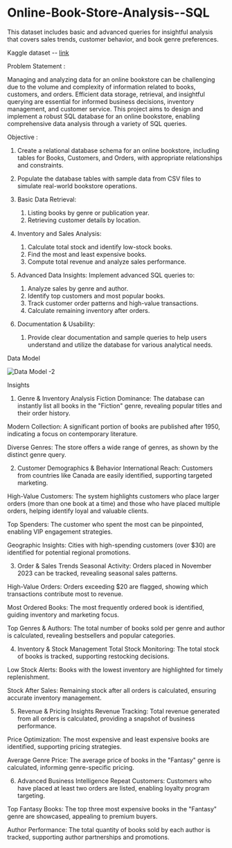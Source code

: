 # Online-Book-Store-Analysis--SQL

This dataset includes basic and advanced queries for insightful analysis that covers sales trends, customer behavior, and book genre preferences.

Kaggle dataset -- [link](https://www.kaggle.com/datasets/komal1111/online-bookstore-analysis?resource=download)

Problem Statement :

Managing and analyzing data for an online bookstore can be challenging due to the volume and complexity of information related to books, customers, and orders. Efficient data storage, retrieval, and insightful querying are essential for informed business decisions, inventory management, and customer service. This project aims to design and implement a robust SQL database for an online bookstore, enabling comprehensive data analysis through a variety of SQL queries.

Objective :

1. Create a relational database schema for an online bookstore, including tables for Books, Customers, and Orders, with appropriate relationships and constraints.

2. Populate the database tables with sample data from CSV files to simulate real-world bookstore operations.

3. Basic Data Retrieval:
    1. Listing books by genre or publication year.
    2. Retrieving customer details by location.

4. Inventory and Sales Analysis:
   
    1. Calculate total stock and identify low-stock books.
    2. Find the most and least expensive books.
    3. Compute total revenue and analyze sales performance.

6. Advanced Data Insights:
    Implement advanced SQL queries to:
    1. Analyze sales by genre and author.
    2. Identify top customers and most popular books.
    3. Track customer order patterns and high-value transactions.
    4. Calculate remaining inventory after orders.
  
7. Documentation & Usability:
    1. Provide clear documentation and sample queries to help users understand and utilize the database for various analytical needs.






Data Model 

![Data Model -2](https://github.com/user-attachments/assets/7e02dac5-3313-4d4e-a494-c1ff8b9ea026)


Insights

1. Genre & Inventory Analysis
Fiction Dominance: The database can instantly list all books in the "Fiction" genre, revealing popular titles and their order history.

Modern Collection: A significant portion of books are published after 1950, indicating a focus on contemporary literature.

Diverse Genres: The store offers a wide range of genres, as shown by the distinct genre query.

2. Customer Demographics & Behavior
International Reach: Customers from countries like Canada are easily identified, supporting targeted marketing.

High-Value Customers: The system highlights customers who place larger orders (more than one book at a time) and those who have placed multiple orders, helping identify loyal and valuable clients.

Top Spenders: The customer who spent the most can be pinpointed, enabling VIP engagement strategies.

Geographic Insights: Cities with high-spending customers (over $30) are identified for potential regional promotions.

3. Order & Sales Trends
Seasonal Activity: Orders placed in November 2023 can be tracked, revealing seasonal sales patterns.

High-Value Orders: Orders exceeding $20 are flagged, showing which transactions contribute most to revenue.

Most Ordered Books: The most frequently ordered book is identified, guiding inventory and marketing focus.

Top Genres & Authors: The total number of books sold per genre and author is calculated, revealing bestsellers and popular categories.

4. Inventory & Stock Management
Total Stock Monitoring: The total stock of books is tracked, supporting restocking decisions.

Low Stock Alerts: Books with the lowest inventory are highlighted for timely replenishment.

Stock After Sales: Remaining stock after all orders is calculated, ensuring accurate inventory management.

5. Revenue & Pricing Insights
Revenue Tracking: Total revenue generated from all orders is calculated, providing a snapshot of business performance.

Price Optimization: The most expensive and least expensive books are identified, supporting pricing strategies.

Average Genre Price: The average price of books in the "Fantasy" genre is calculated, informing genre-specific pricing.

6. Advanced Business Intelligence
Repeat Customers: Customers who have placed at least two orders are listed, enabling loyalty program targeting.

Top Fantasy Books: The top three most expensive books in the "Fantasy" genre are showcased, appealing to premium buyers.

Author Performance: The total quantity of books sold by each author is tracked, supporting author partnerships and promotions.



